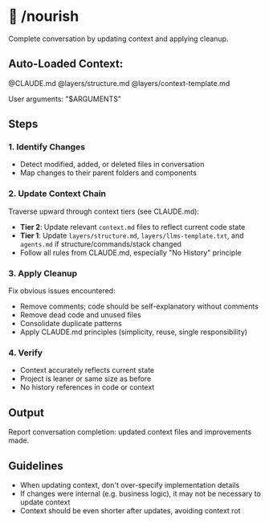 # 🍃 /nourish

Complete conversation by updating context and applying cleanup.

## Auto-Loaded Context:

@CLAUDE.md
@layers/structure.md
@layers/context-template.md

User arguments: "$ARGUMENTS"

## Steps

### 1. Identify Changes

- Detect modified, added, or deleted files in conversation
- Map changes to their parent folders and components

### 2. Update Context Chain

Traverse upward through context tiers (see CLAUDE.md):

- **Tier 2**: Update relevant `context.md` files to reflect current code state
- **Tier 1**: Update `layers/structure.md`, `layers/llms-template.txt`, and `agents.md` if structure/commands/stack changed
- Follow all rules from CLAUDE.md, especially "No History" principle

### 3. Apply Cleanup

Fix obvious issues encountered:

- Remove comments; code should be self-explanatory without comments
- Remove dead code and unused files
- Consolidate duplicate patterns
- Apply CLAUDE.md principles (simplicity, reuse, single responsibility)

### 4. Verify

- Context accurately reflects current state
- Project is leaner or same size as before
- No history references in code or context

## Output

Report conversation completion: updated context files and improvements made.

## Guidelines

- When updating context, don't over-specify implementation details
- If changes were internal (e.g. business logic), it may not be necessary to update context
- Context should be even shorter after updates, avoiding context rot
